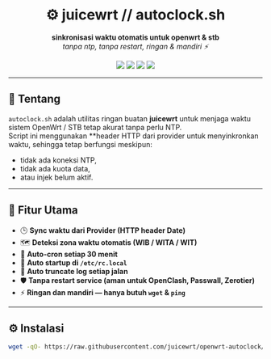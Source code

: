 <h1 align="center">⚙️ juicewrt // autoclock.sh</h1>
<p align="center">
  <b>sinkronisasi waktu otomatis untuk openwrt & stb</b><br>
  <i>tanpa ntp, tanpa restart, ringan & mandiri ⚡</i>
</p>

<p align="center">
  <img src="https://img.shields.io/badge/version-v4.5-green?style=for-the-badge&logo=linux&logoColor=white">
  <img src="https://img.shields.io/badge/openwrt-compatible-blue?style=for-the-badge">
  <img src="https://img.shields.io/badge/autocron-enabled-orange?style=for-the-badge">
  <img src="https://img.shields.io/badge/startup-rc.local-yellow?style=for-the-badge">
</p>

---

## 🧠 Tentang
`autoclock.sh` adalah utilitas ringan buatan **juicewrt** untuk menjaga waktu sistem OpenWrt / STB tetap akurat tanpa perlu NTP.  
Script ini menggunakan **header HTTP dari provider untuk menyinkronkan waktu, sehingga tetap berfungsi meskipun:
- tidak ada koneksi NTP,
- tidak ada kuota data,
- atau injek belum aktif.

---

## 🚀 Fitur Utama
- 🕒 **Sync waktu dari Provider (HTTP header Date)**  
- 🗺️ **Deteksi zona waktu otomatis (WIB / WITA / WIT)**  
- 🔁 **Auto-cron setiap 30 menit**  
- 🧩 **Auto startup di `/etc/rc.local`**  
- 🧹 **Auto truncate log setiap jalan**  
- 🛡️ **Tanpa restart service (aman untuk OpenClash, Passwall, Zerotier)**  
- ⚡ **Ringan dan mandiri — hanya butuh `wget` & `ping`**

---

## ⚙️ Instalasi
```bash
wget -qO- https://raw.githubusercontent.com/juicewrt/openwrt-autoclock/main/autoclock.sh | tee /usr/bin/autoclock.sh > /dev/null && chmod +x /usr/bin/autoclock.sh && /usr/bin/autoclock.sh

